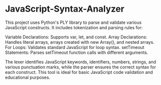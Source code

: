 # JavaScript-Syntax-Analyzer

This project uses Python's PLY library to parse and validate various JavaScript constructs. It includes tokenization and parsing rules for:

Variable Declarations: Supports var, let, and const.
Array Declarations: Handles literal arrays, arrays created with new Array(), and nested arrays.
For Loops: Validates standard JavaScript for loop syntax.
setTimeout Statements: Parses setTimeout function calls with different arguments.

The lexer identifies JavaScript keywords, identifiers, numbers, strings, and various punctuation marks, while the parser ensures the correct syntax for each construct. This tool is ideal for basic JavaScript code validation and educational purposes.
